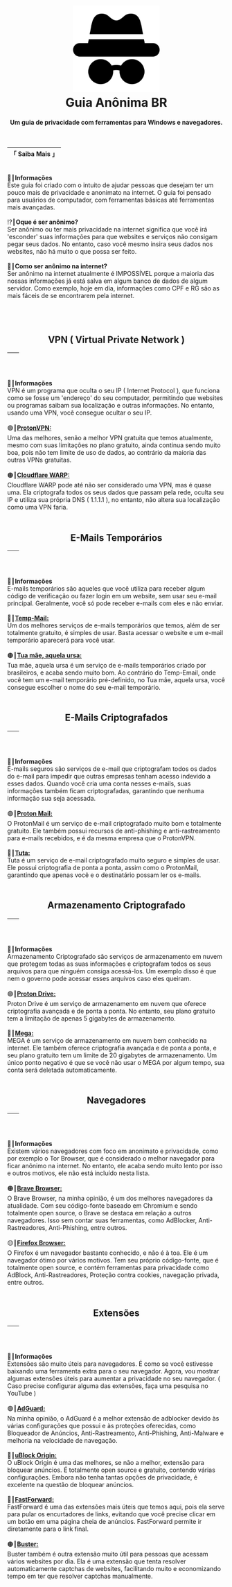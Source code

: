 
<h1 align="center">
  <br>
  <img src="https://github.com/DarkMod3/GuiaAnonimaBR/blob/Main/Icones/Anonimo.png?raw=true" alt="Guia Anônima BR" width="200">
  <br>
  Guia Anônima BR
  <br>
</h1>

<h4 align="center">Um guia de privacidade com ferramentas para Windows e navegadores.</h4>

<br>

「 Saiba Mais 」 | 
--- | 
ﾠ<br>🔎┃**Informações**<br>Este guia foi criado com o intuito de ajudar pessoas que desejam ter um pouco mais de privacidade e anonimato na internet. O guia foi pensado para usuários de computador, com ferramentas básicas até ferramentas mais avançadas.<br><br>⁉┃**Oque é ser anônimo?**<br>Ser anônimo ou ter mais privacidade na internet significa que você irá 'esconder' suas informações para que websites e serviços não consigam pegar seus dados. No entanto, caso você mesmo insira seus dados nos websites, não há muito o que possa ser feito.<br><br>💬┃**Como ser anônimo na internet?**<br>Ser anônimo na internet atualmente é IMPOSSÍVEL porque a maioria das nossas informações já está salva em algum banco de dados de algum servidor. Como exemplo, hoje em dia, informações como CPF e RG são as mais fáceis de se encontrarem pela internet.<br>ﾠ

<br>

<h2 align="center">VPN ( Virtual Private Network )</h2>

ﾠ |
--- |
ﾠ<br>🔎┃**Informações**<br>VPN é um programa que oculta o seu IP ( Internet Protocol ), que funciona como se fosse um 'endereço' do seu computador, permitindo que websites ou programas saibam sua localização e outras informações. No entanto, usando uma VPN, você consegue ocultar o seu IP.<br><br>🟢┃[**ProtonVPN:**](https://protonvpn.com/pt-br)<br>Uma das melhores, senão a melhor VPN gratuita que temos atualmente, mesmo com suas limitações no plano gratuito, ainda continua sendo muito boa, pois não tem limite de uso de dados, ao contrário da maioria das outras VPNs gratuitas.<br><br>🟠┃[**Cloudflare WARP:**](https://1.1.1.1/pt-BR/)<br>Cloudflare WARP pode até não ser considerado uma VPN, mas é quase uma. Ela criptografa todos os seus dados que passam pela rede, oculta seu IP e utiliza sua própria DNS ( 1.1.1.1 ), no entanto, não altera sua localização como uma VPN faria.<br>ﾠ

<h2 align="center">E-Mails Temporários</h2>

ﾠ |
--- |
ﾠ<br>🔎┃**Informações**<br>E-mails temporários são aqueles que você utiliza para receber algum código de verificação ou fazer login em um website, sem usar seu e-mail principal. Geralmente, você só pode receber e-mails com eles e não enviar.<br><br>🔵┃[**Temp-Mail:**](https://temp-mail.org/pt/)<br>Um dos melhores serviços de e-mails temporários que temos, além de ser totalmente gratuito, é simples de usar. Basta acessar o website e um e-mail temporário aparecerá para você usar.<br><br>🟤┃[**Tua mãe, aquela ursa:**](https://tuamaeaquelaursa.com/)<br>Tua mãe, aquela ursa é um serviço de e-mails temporários criado por brasileiros, e acaba sendo muito bom. Ao contrário do Temp-Email, onde você tem um e-mail temporário pré-definido, no Tua mãe, aquela ursa, você consegue escolher o nome do seu e-mail temporário.<br>ﾠ

<h2 align="center">E-Mails Criptografados</h2>

ﾠ |
--- |
ﾠ<br>🔎┃**Informações**<br>E-mails seguros são serviços de e-mail que criptografam todos os dados do e-mail para impedir que outras empresas tenham acesso indevido a esses dados. Quando você cria uma conta nesses e-mails, suas informações também ficam criptografadas, garantindo que nenhuma informação sua seja acessada.<br><br>🟣┃[**Proton Mail:**](https://proton.me/pt-br/mail)<br>O ProtonMail é um serviço de e-mail criptografado muito bom e totalmente gratuito. Ele também possui recursos de anti-phishing e anti-rastreamento para e-mails recebidos, e é da mesma empresa que o ProtonVPN.<br><br>🔴┃[**Tuta:**](https://proton.me/pt-br/mail)<br>Tuta é um serviço de e-mail criptografado muito seguro e simples de usar. Ele possui criptografia de ponta a ponta, assim como o ProtonMail, garantindo que apenas você e o destinatário possam ler os e-mails.<br>ﾠ

<h2 align="center">Armazenamento Criptografado</h2>

ﾠ |
--- |
ﾠ<br>🔎┃**Informações**<br>Armazenamento Criptografado são serviços de armazenamento em nuvem que protegem todas as suas informações e criptografam todos os seus arquivos para que ninguém consiga acessá-los. Um exemplo disso é que nem o governo pode acessar esses arquivos caso eles queiram.<br><br>🟣┃[**Proton Drive:**](https://proton.me/pt-br/drive)<br>Proton Drive é um serviço de armazenamento em nuvem que oferece criptografia avançada e de ponta a ponta. No entanto, seu plano gratuito tem a limitação de apenas 5 gigabytes de armazenamento.<br><br>🔴┃[**Mega:**](https://mega.io/pt-br)<br>MEGA é um serviço de armazenamento em nuvem bem conhecido na internet. Ele também oferece criptografia avançada e de ponta a ponta, e seu plano gratuito tem um limite de 20 gigabytes de armazenamento. Um único ponto negativo é que se você não usar o MEGA por algum tempo, sua conta será deletada automaticamente.<br>ﾠ

<h2 align="center">Navegadores</h2>

ﾠ |
--- |
ﾠ<br>🔎┃**Informações**<br>Existem vários navegadores com foco em anonimato e privacidade, como por exemplo o Tor Browser, que é considerado o melhor navegador para ficar anônimo na internet. No entanto, ele acaba sendo muito lento por isso e outros motivos, ele não está incluído nesta lista.<br><br>🟠┃[**Brave Browser:**](https://brave.com/pt-br/)<br>O Brave Browser, na minha opinião, é um dos melhores navegadores da atualidade. Com seu código-fonte baseado em Chromium e sendo totalmente open source, o Brave se destaca em relação a outros navegadores. Isso sem contar suas ferramentas, como AdBlocker, Anti-Rastreadores, Anti-Phishing, entre outros.<br><br>🟡┃[**Firefox Browser:**](https://mega.io/pt-br)<br>O Firefox é um navegador bastante conhecido, e não é à toa. Ele é um navegador ótimo por vários motivos. Tem seu próprio código-fonte, que é totalmente open source, e contém ferramentas para privacidade como AdBlock, Anti-Rastreadores, Proteção contra cookies, navegação privada, entre outros.<br>ﾠ

<h2 align="center">Extensões</h2>

ﾠ |
--- |
ﾠ<br>🔎┃**Informações**<br>Extensões são muito úteis para navegadores. É como se você estivesse baixando uma ferramenta extra para o seu navegador. Agora, vou mostrar algumas extensões úteis para aumentar a privacidade no seu navegador. ( Caso precise configurar alguma das extensões, faça uma pesquisa no YouTube )<br><br>🟢┃[**AdGuard:**](https://chromewebstore.google.com/detail/bloqueador-de-an%C3%BAncio-do/bgnkhhnnamicmpeenaelnjfhikgbkllg?hl=pt-BR)<br>Na minha opinião, o AdGuard é a melhor extensão de adblocker devido às várias configurações que possui e às proteções oferecidas, como Bloqueador de Anúncios, Anti-Rastreamento, Anti-Phishing, Anti-Malware e melhoria na velocidade de navegação.<br><br>🔴┃[**uBlock Origin:**](https://chromewebstore.google.com/detail/ublock-origin/cjpalhdlnbpafiamejdnhcphjbkeiagm?hl=pt-BR)<br>O uBlock Origin é uma das melhores, se não a melhor, extensão para bloquear anúncios. É totalmente open source e gratuito, contendo várias configurações. Embora não tenha tantas opções de privacidade, é excelente na questão de bloquear anúncios.<br><br>🔵┃[**FastForward:**](https://chromewebstore.google.com/detail/fastforward/icallnadddjmdinamnolclfjanhfoafe?hl=pt-BR)<br>FastForward é uma das extensões mais úteis que temos aqui, pois ela serve para pular os encurtadores de links, evitando que você precise clicar em um botão em uma página cheia de anúncios. FastForward permite ir diretamente para o link final.<br><br>🟠┃[**Buster:**](https://chromewebstore.google.com/detail/buster-captcha-solver-for/mpbjkejclgfgadiemmefgebjfooflfhl?hl=pt-BR)<br>Buster também é outra extensão muito útil para pessoas que acessam vários websites por dia. Ela é uma extensão que tenta resolver automaticamente captchas de websites, facilitando muito e economizando tempo em ter que resolver captchas manualmente.<br>ﾠ
